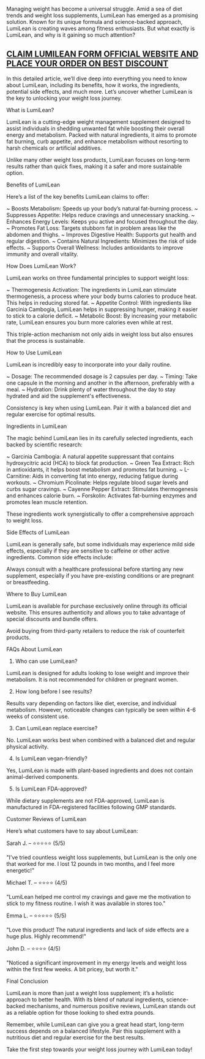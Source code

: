 Managing weight has become a universal struggle. Amid a sea of diet trends and weight loss supplements, LumiLean has emerged as a promising solution. Known for its unique formula and science-backed approach, LumiLean is creating waves among fitness enthusiasts. But what exactly is LumiLean, and why is it gaining so much attention?

## [CLAIM LUMILEAN FORM OFFICIAL WEBSITE AND PLACE YOUR ORDER ON BEST DISCOUNT](https://atozsupplement.com/get-lumilean/)

In this detailed article, we’ll dive deep into everything you need to know about LumiLean, including its benefits, how it works, the ingredients, potential side effects, and much more. Let’s uncover whether LumiLean is the key to unlocking your weight loss journey.

What is LumiLean?

LumiLean is a cutting-edge weight management supplement designed to assist individuals in shedding unwanted fat while boosting their overall energy and metabolism. Packed with natural ingredients, it aims to promote fat burning, curb appetite, and enhance metabolism without resorting to harsh chemicals or artificial additives.

Unlike many other weight loss products, LumiLean focuses on long-term results rather than quick fixes, making it a safer and more sustainable option.

Benefits of LumiLean

Here’s a list of the key benefits LumiLean claims to offer:

~ Boosts Metabolism: Speeds up your body’s natural fat-burning process.
~ Suppresses Appetite: Helps reduce cravings and unnecessary snacking.
~ Enhances Energy Levels: Keeps you active and focused throughout the day.
~ Promotes Fat Loss: Targets stubborn fat in problem areas like the abdomen and thighs.
~ Improves Digestive Health: Supports gut health and regular digestion.
~ Contains Natural Ingredients: Minimizes the risk of side effects.
~ Supports Overall Wellness: Includes antioxidants to improve immunity and overall vitality.

How Does LumiLean Work?

LumiLean works on three fundamental principles to support weight loss:

~ Thermogenesis Activation: The ingredients in LumiLean stimulate thermogenesis, a process where your body burns calories to produce heat. This helps in reducing stored fat.
~ Appetite Control: With ingredients like Garcinia Cambogia, LumiLean helps in suppressing hunger, making it easier to stick to a calorie deficit.
~ Metabolic Boost: By increasing your metabolic rate, LumiLean ensures you burn more calories even while at rest.

This triple-action mechanism not only aids in weight loss but also ensures that the process is sustainable.

How to Use LumiLean

LumiLean is incredibly easy to incorporate into your daily routine.

~ Dosage: The recommended dosage is 2 capsules per day.
~ Timing: Take one capsule in the morning and another in the afternoon, preferably with a meal.
~ Hydration: Drink plenty of water throughout the day to stay hydrated and aid the supplement's effectiveness.

Consistency is key when using LumiLean. Pair it with a balanced diet and regular exercise for optimal results.

Ingredients in LumiLean

The magic behind LumiLean lies in its carefully selected ingredients, each backed by scientific research:

~ Garcinia Cambogia: A natural appetite suppressant that contains hydroxycitric acid (HCA) to block fat production.
~ Green Tea Extract: Rich in antioxidants, it helps boost metabolism and promotes fat burning.
~ L-Carnitine: Aids in converting fat into energy, reducing fatigue during workouts.
~ Chromium Picolinate: Helps regulate blood sugar levels and curbs sugar cravings.
~ Cayenne Pepper Extract: Stimulates thermogenesis and enhances calorie burn.
~ Forskolin: Activates fat-burning enzymes and promotes lean muscle retention.

These ingredients work synergistically to offer a comprehensive approach to weight loss.

Side Effects of LumiLean

LumiLean is generally safe, but some individuals may experience mild side effects, especially if they are sensitive to caffeine or other active ingredients. Common side effects include:

Always consult with a healthcare professional before starting any new supplement, especially if you have pre-existing conditions or are pregnant or breastfeeding.

Where to Buy LumiLean

LumiLean is available for purchase exclusively online through its official website. This ensures authenticity and allows you to take advantage of special discounts and bundle offers. 

Avoid buying from third-party retailers to reduce the risk of counterfeit products.

FAQs About LumiLean

1. Who can use LumiLean?

LumiLean is designed for adults looking to lose weight and improve their metabolism. It is not recommended for children or pregnant women.

2. How long before I see results?

Results vary depending on factors like diet, exercise, and individual metabolism. However, noticeable changes can typically be seen within 4-6 weeks of consistent use.

3. Can LumiLean replace exercise?

No. LumiLean works best when combined with a balanced diet and regular physical activity.

4. Is LumiLean vegan-friendly?

Yes, LumiLean is made with plant-based ingredients and does not contain animal-derived components.

5. Is LumiLean FDA-approved?

While dietary supplements are not FDA-approved, LumiLean is manufactured in FDA-registered facilities following GMP standards.

Customer Reviews of LumiLean

Here’s what customers have to say about LumiLean:

Sarah J. – ⭐⭐⭐⭐⭐ (5/5)

"I’ve tried countless weight loss supplements, but LumiLean is the only one that worked for me. I lost 12 pounds in two months, and I feel more energetic!"

Michael T. – ⭐⭐⭐⭐ (4/5)

"LumiLean helped me control my cravings and gave me the motivation to stick to my fitness routine. I wish it was available in stores too."

Emma L. – ⭐⭐⭐⭐⭐ (5/5)

"Love this product! The natural ingredients and lack of side effects are a huge plus. Highly recommend!"

John D. – ⭐⭐⭐⭐ (4/5)

"Noticed a significant improvement in my energy levels and weight loss within the first few weeks. A bit pricey, but worth it."

Final Conclusion

LumiLean is more than just a weight loss supplement; it’s a holistic approach to better health. With its blend of natural ingredients, science-backed mechanisms, and numerous positive reviews, LumiLean stands out as a reliable option for those looking to shed extra pounds.

Remember, while LumiLean can give you a great head start, long-term success depends on a balanced lifestyle. Pair this supplement with a nutritious diet and regular exercise for the best results.

Take the first step towards your weight loss journey with LumiLean today!

